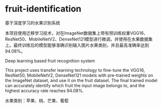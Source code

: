 # fruit-identification

基于深度学习的水果识别系统

本项目使用迁移学习技术，对在ImageNet数据集上带有预训练权重VGG16、ResNet50、MobileNetV2、DenseNet121模型进行微调，并使用在水果数据集上。最终训练后的模型能够准确识别输入图片水果类别，并且最高准确率达到94.08%。

Deep learning based fruit recognition system 

This project uses transfer learning technology to fine-tune the VGG16, ResNet50, MobileNetV2, DenseNet121 models with pre-trained weights on the ImageNet dataset, and use it on the fruit dataset. The final trained model can accurately identify which fruit the input image belongs to, and the highest accuracy rate reaches 94.08%.

水果类别：苹果、桃、芒果、葡萄


